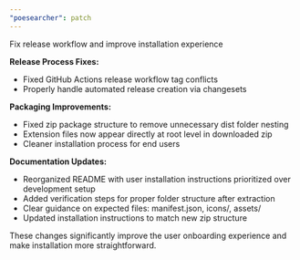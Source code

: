 ```yaml
---
"poesearcher": patch
---
```


Fix release workflow and improve installation experience

**Release Process Fixes:**
- Fixed GitHub Actions release workflow tag conflicts
- Properly handle automated release creation via changesets

**Packaging Improvements:**
- Fixed zip package structure to remove unnecessary dist folder nesting
- Extension files now appear directly at root level in downloaded zip
- Cleaner installation process for end users

**Documentation Updates:**
- Reorganized README with user installation instructions prioritized over development setup
- Added verification steps for proper folder structure after extraction
- Clear guidance on expected files: manifest.json, icons/, assets/
- Updated installation instructions to match new zip structure

These changes significantly improve the user onboarding experience and make installation more straightforward.